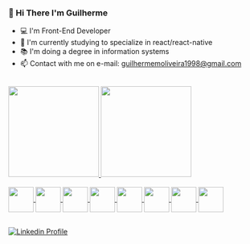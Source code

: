 ###  👋 Hi There I'm Guilherme

- 💻 I'm Front-End Developer
- 📝 I'm currently studying to specialize in react/react-native
- 📚 I'm doing a degree in information systems
- 📫 Contact with me on e-mail: guilhermemoliveira1998@gmail.com
<br>
<div>
  <a href="https://github.com/guilhermematos13">
  <img height="180em" src="https://github-readme-stats.vercel.app/api?username=guilhermematos13&show_icons=true&theme=transparent"/>
  <img height="180em" src="https://github-readme-stats.vercel.app/api/top-langs/?username=guilhermematos13&layout=compact&theme=transparent"/>
</div>

  <div style="display: inline_block"><br>
  <img align="center" height="50" width="50" src="https://cdn.jsdelivr.net/gh/devicons/devicon/icons/angularjs/angularjs-original.svg"/>
  <img align="center" height="50" width="50" src="https://cdn.jsdelivr.net/gh/devicons/devicon/icons/typescript/typescript-original.svg" />
  <img align="center" height="50" width="50" src="https://cdn.jsdelivr.net/gh/devicons/devicon/icons/javascript/javascript-original.svg" />
  <img align="center" height="50" width="50" src="https://cdn.jsdelivr.net/gh/devicons/devicon/icons/react/react-original.svg" />
  <img align="center" height="50" width="50" src="https://cdn.jsdelivr.net/gh/devicons/devicon/icons/html5/html5-original.svg" />
  <img align="center" height="50" width="50" src="https://cdn.jsdelivr.net/gh/devicons/devicon/icons/css3/css3-original.svg" />
  <img align="center" height="50" width="50" src="https://cdn.jsdelivr.net/gh/devicons/devicon/icons/tailwindcss/tailwindcss-plain.svg" />
  <img align="center" height="50" width="50" src="https://cdn.jsdelivr.net/gh/devicons/devicon/icons/github/github-original.svg" />
  </div>

##
[![Linkedin Profile](https://img.shields.io/badge/LinkedIn-0077B5?style=for-the-badge&logo=linkedin&logoColor=white)](https://www.linkedin.com/in/guilherme-matos-990a19179/)
